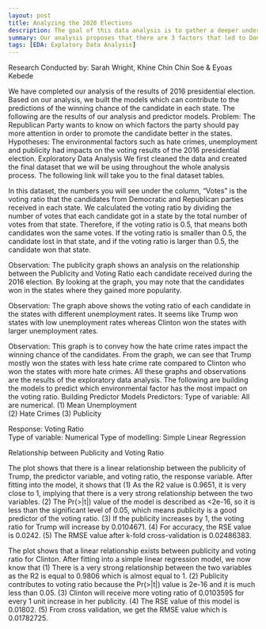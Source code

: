 ```yaml
---
layout: post
title: Analyzing the 2020 Elections
description: The goal of this data analysis is to gather a deeper understanding of why Donald J. Trump won the 2016 elections.
summary: Our analysis proposes that there are 3 factors that led to Donald J. Trump winning the election. These factors are Publicity, Hate Crime, & Unemployment rates (which we are calling environmental factors).
tags: [EDA: Explatory Data Analysis]
---
```



Research Conducted by: Sarah Wright, Khine Chin Chin Soe & Eyoas Kebede

We have completed our analysis of the results of 2016 presidential election. Based on our analysis, we built the models which can contribute to the predictions of the winning chance of the candidate in each state. The following are the results of our analysis and predictor models.
Problem: The Republican Party wants to know on which factors the party should pay more attention in order to promote the candidate better in the states.
Hypotheses: The environmental factors such as hate crimes, unemployment and publicity had impacts on the voting results of the 2016 presidential election.
Exploratory Data Analysis
We first cleaned the data and created the final dataset that we will be using throughout the whole analysis process. The following link will take you to the final dataset tables.

In this dataset, the numbers you will see under the column, “Votes” is the voting ratio that the candidates from Democratic and Republican parties received in each state. We calculated the voting ratio by dividing the number of votes that each candidate got in a state by the total number of votes from that state. Therefore, if the voting ratio is 0.5, that means both candidates won the same votes. If the voting ratio is smaller than 0.5, the candidate lost in that state, and if the voting ratio is larger than 0.5, the candidate won that state.
 
Observation: The publicity graph shows an analysis on the relationship between the Publicity and Voting Ratio each candidate received during the 2016 election. By looking at the graph, you may note that the candidates won in the states where they gained more popularity.
 
 Observation: The graph above shows the voting ratio of each candidate in the states with different unemployment rates. It seems like Trump won states with low unemployment rates whereas Clinton won the states with larger unemployment rates.
 
 Observation: This graph is to convey how the hate crime rates impact the winning chance of the candidates. From the graph, we can see that Trump mostly won the states with less hate crime rate compared to Clinton who won the states with more hate crimes.
All these graphs and observations are the results of the exploratory data analysis.
The following are building the models to predict which environmental factor has the most impact on the voting ratio.
Building Predictor Models
Predictors: 
  Type of variable: All are numerical.
         (1) Mean Unemployment                         	
  	     (2) Hate Crimes
  	     (3) Publicity         	

Response: Voting Ratio                                	        	
        Type of variable: Numerical
        Type of modelling: Simple Linear Regression
        
Relationship between Publicity and Voting Ratio
 
The plot shows that there is a linear relationship between the publicity of Trump, the predictor variable, and voting ratio, the response variable.
After fitting into the model, it shows that
(1) As the R2 value is 0.9651, it is very close to 1, implying that there is a very strong relationship between the two variables.
(2) The Pr(>|t|) value of the model is described as <2e-16, so it is less than the significant level of 0.05, which means publicity is a good predictor of the voting ratio.
(3) If the publicity increases by 1, the voting ratio for Trump will increase by 0.0104671.
(4) For accuracy, the RSE value is 0.0242.
(5) The RMSE value after k-fold cross-validation is 0.02486383.

 
 
The plot shows that a linear relationship exists between publicity and voting ratio for Clinton.
 After fitting into a simple linear regression model, we now know that
(1) There is a very strong relationship between the two variables as the R2 is equal to 0.9806 which is almost equal to 1.
(2) Publicity contributes to voting ratio because the Pr(>|t|) value is 2e-16 and it is much less than 0.05.
(3) Clinton will receive more voting ratio of 0.0103595 for every 1 unit increase in her publicity.
(4) The RSE value of this model is 0.01802.
(5) From cross validation, we get the RMSE value which is 0.01782725.
